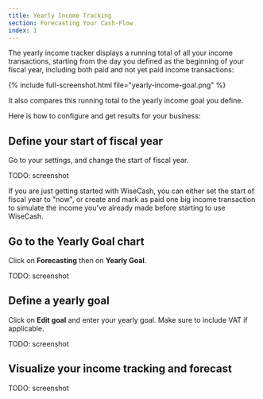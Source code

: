 ```yaml
---
title: Yearly Income Tracking
section: Forecasting Your Cash-Flow
index: 1
---
```


The yearly income tracker displays a running total of all your income transactions, starting from the day you defined as the beginning of your fiscal year, including both paid and not yet paid income transactions:

{% include full-screenshot.html file="yearly-income-goal.png" %}

It also compares this running total to the yearly income goal you define.

Here is how to configure and get results for your business:

## Define your start of fiscal year

Go to your settings, and change the start of fiscal year.

TODO: screenshot

<div class='alert alert-info' role='alert'>
  <i class="fa fa-warning"></i> If you are just getting started with WiseCash, you can either set the start of fiscal year to "now", or create and mark as paid one big income transaction to simulate the income you've already made before starting to use WiseCash.
</div>

## Go to the Yearly Goal chart

Click on **Forecasting** then on **Yearly Goal**.

TODO: screenshot

## Define a yearly goal

Click on **Edit goal** and enter your yearly goal. Make sure to include VAT if applicable.

TODO: screenshot

## Visualize your income tracking and forecast

TODO: screenshot
